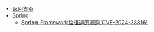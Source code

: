 - [返回首页](/)
- [Spring](Spring/)
  - [Spring-Framework路径遍历漏洞(CVE-2024-38816)](Spring/Spring-Framework路径遍历漏洞(CVE-2024-38816).md)
